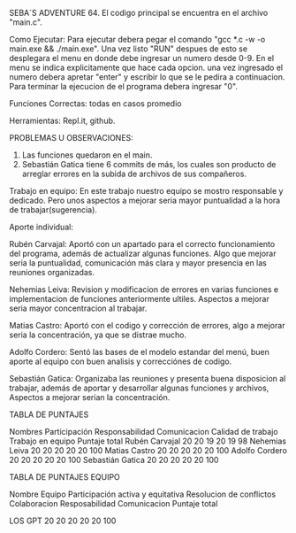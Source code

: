 SEBA´S ADVENTURE 64.
El codigo principal se encuentra en el archivo "main.c".

Como Ejecutar:
Para ejecutar debera pegar el comando "gcc *.c -w -o main.exe && ./main.exe".
Una vez listo "RUN"
despues de esto se desplegara el menu
en donde debe ingresar un numero desde 0-9.
En el menu se indica explicitamente que hace cada opcion.
una vez ingresado el numero debera apretar "enter"
y escribir lo que se le pedira a continuacion.
Para terminar la ejecucion de el programa debera ingresar "0".

Funciones Correctas: todas en casos promedio

Herramientas: Repl.it, github.

PROBLEMAS U OBSERVACIONES:
1. Las funciones quedaron en el main.
2. Sebastián Gatica tiene 6 commits de más, los cuales son producto de arreglar errores en la subida de archivos de sus compañeros.

Trabajo en equipo:
En este trabajo nuestro equipo se mostro responsable y dedicado. Pero unos aspectos a mejorar seria mayor puntualidad a la hora de trabajar(sugerencia).


Aporte individual: 

Rubén Carvajal: Aportó con un apartado para el correcto funcionamiento del programa, además de actualizar algunas funciones. Algo que mejorar seria la puntualidad, comunicación más clara y mayor presencia en las reuniones organizadas.

Nehemias Leiva: Revision y modificacion de errores en varias funciones e implementacion de funciones anteriormente ultiles. Aspectos a mejorar seria mayor concentracion al trabajar.

Matias Castro: Aportó con el codigo y corrección de errores, algo a mejorar seria la concentración, ya que se distrae mucho.

Adolfo Cordero: Sentó las bases de el modelo estandar del menú, buen aporte al equipo con buen analisis y correcciónes de codigo.

Sebastián Gatica: Organizaba las reuniones y presenta buena disposicion al trabajar, además de aportar y desarrollar algunas funciones y archivos, Aspectos a mejorar serian la concentración.


TABLA DE PUNTAJES

  Nombres             Participación      Responsabilidad         Comunicacion    Calidad de trabajo     Trabajo en equipo     Puntaje total
  Rubén Carvajal             20                20                    19                     20                  19                  98
  Nehemias Leiva             20                20                    20                     20                  20                  100
  Matias Castro              20                20                    20                     20                  20                  100
  Adolfo Cordero             20                20                    20                     20                  20                  100
  Sebastián Gatica           20                20                    20                     20                  20                  100

TABLA DE PUNTAJES EQUIPO

  Nombre Equipo         Participación activa y equitativa       Resolucion de conflictos       Colaboracion          Resposabilidad          Comunicacion        Puntaje total

  LOS GPT                               20                                  20                       20                    20                        20                 100  
  